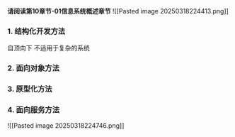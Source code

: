 **请阅读第10章节-01信息系统概述章节**
![[Pasted image 20250318224413.png]]
### 1. 结构化开发方法
自顶向下 不适用于复杂的系统
### 2. 面向对象方法
### 3. 原型化方法
### 4. 面向服务方法
![[Pasted image 20250318224746.png]]

